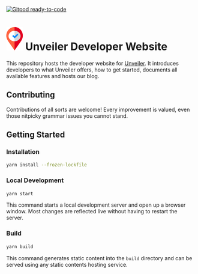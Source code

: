 [![Gitpod ready-to-code](https://img.shields.io/badge/Gitpod-ready--to--code-blue?logo=gitpod&style=for-the-badge)](https://gitpod.io/#https://github.com/unveiler-io/developer-website)

# ![](static/img/icon.svg) Unveiler Developer Website

This repository hosts the developer website for [Unveiler](https://unveiler.io). It introduces developers to what Unveiler offers, how to get started, documents all available features and hosts our blog.

## Contributing

Contributions of all sorts are welcome! Every improvement is valued, even those nitpicky grammar issues you cannot stand.

## Getting Started

### Installation

```bash
yarn install --frozen-lockfile
```

### Local Development

```bash
yarn start
```

This command starts a local development server and open up a browser window. Most changes are reflected live without having to restart the server.

### Build

```bash
yarn build
```

This command generates static content into the `build` directory and can be served using any static contents hosting service.

